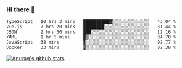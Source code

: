 ### Hi there 👋



<!--
**webB1an/webB1an** is a ✨ _special_ ✨ repository because its `README.md` (this file) appears on your GitHub profile.

Here are some ideas to get you started:

- 🔭 I’m currently working on ...
- 🌱 I’m currently learning ...
- 👯 I’m looking to collaborate on ...
- 🤔 I’m looking for help with ...
- 💬 Ask me about ...
- 📫 How to reach me: ...
- 😄 Pronouns: ...
- ⚡ Fun fact: ...
-->

<!--START_SECTION:waka-->

```text
TypeScript   10 hrs 3 mins   ██████████▓░░░░░░░░░░░░░░   43.04 %
Vue.js       7 hrs 20 mins   ████████░░░░░░░░░░░░░░░░░   31.44 %
JSON         2 hrs 50 mins   ███░░░░░░░░░░░░░░░░░░░░░░   12.16 %
YAML         1 hr 5 mins     █▒░░░░░░░░░░░░░░░░░░░░░░░   04.70 %
JavaScript   38 mins         ▓░░░░░░░░░░░░░░░░░░░░░░░░   02.77 %
Docker       33 mins         ▓░░░░░░░░░░░░░░░░░░░░░░░░   02.38 %
```

<!--END_SECTION:waka-->


[![Anurag's github stats](https://github-readme-stats.vercel.app/api?username=webB1an&show_icons=true&theme=radical)](https://github.com/anuraghazra/github-readme-stats)

